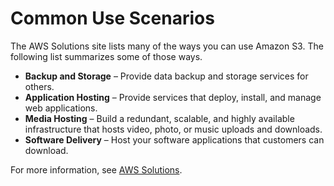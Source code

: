 # Common Use Scenarios<a name="S3-gsg-CommonUseScenarios"></a>

The AWS Solutions site lists many of the ways you can use Amazon S3\. The following list summarizes some of those ways\.
+ **Backup and Storage** – Provide data backup and storage services for others\.
+ **Application Hosting** – Provide services that deploy, install, and manage web applications\.
+ **Media Hosting** – Build a redundant, scalable, and highly available infrastructure that hosts video, photo, or music uploads and downloads\.
+ **Software Delivery** – Host your software applications that customers can download\.

For more information, see [AWS Solutions](https://aws.amazon.com/solutions/)\. 
